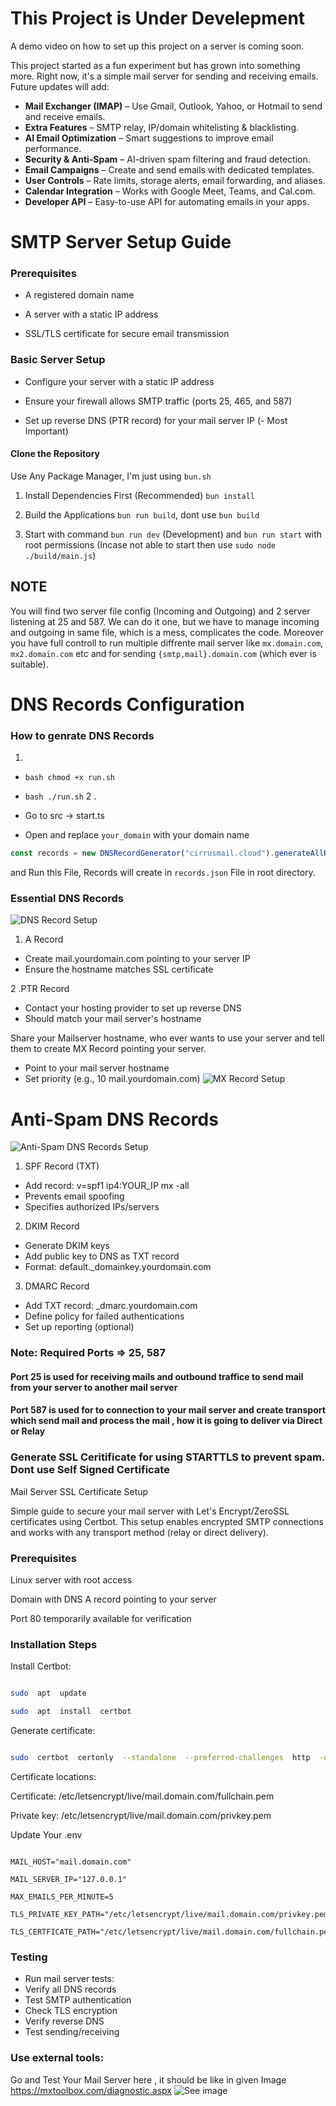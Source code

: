 # This Project is Under Develepment

A demo video on how to set up this project on a server is coming soon.

This project started as a fun experiment but has grown into something more. Right now, it's a simple mail server for sending and receiving emails. Future updates will add:

-   **Mail Exchanger (IMAP)** – Use Gmail, Outlook, Yahoo, or Hotmail to send and receive emails.
-   **Extra Features** – SMTP relay, IP/domain whitelisting & blacklisting.
-   **AI Email Optimization** – Smart suggestions to improve email performance.
-   **Security & Anti-Spam** – AI-driven spam filtering and fraud detection.
-   **Email Campaigns** – Create and send emails with dedicated templates.
-   **User Controls** – Rate limits, storage alerts, email forwarding, and aliases.
-   **Calendar Integration** – Works with Google Meet, Teams, and Cal.com.
-   **Developer API** – Easy-to-use API for automating emails in your apps.
# SMTP Server Setup Guide

### Prerequisites

- A registered domain name

- A server with a static IP address

- SSL/TLS certificate for secure email transmission

### Basic Server Setup

- Configure your server with a static IP address

- Ensure your firewall allows SMTP traffic (ports 25, 465, and 587)

- Set up reverse DNS (PTR record) for your mail server IP (- Most Important)

#### Clone the Repository

Use Any Package Manager, I'm just using `bun.sh`

1.  Install Dependencies First (Recommended) `bun install`

2.  Build the Applications `bun run build`, dont use `bun build`

3.  Start with command `bun run dev` (Development) and `bun run
start` with root permissions (Incase not able to start then use
    `sudo node ./build/main.js`)

## NOTE

You will find two server file config (Incoming and Outgoing) and 2 server listening at 25 and 587.
We can do it one, but we have to manage incoming and outgoing in same file, which is a mess, complicates the code. Moreover you have full controll to run multiple diffrente mail server like `mx.domain.com`, `mx2.domain.com` etc and for sending `{smtp,mail}.domain.com` (which ever is suitable).

# DNS Records Configuration

### How to genrate DNS Records
1.
- ```bash chmod +x run.sh```
- ```bash ./run.sh```
2 .
- Go to src -> start.ts

- Open and replace `your_domain` with your domain name

```ts
const records = new DNSRecordGenerator("cirrusmail.cloud").generateAllRecords();
```

and Run this File, Records will create in `records.json` File in root directory.

### Essential DNS Records

![DNS Record Setup](image-1.png)

1. A Record

- Create mail.yourdomain.com pointing to your server IP
- Ensure the hostname matches SSL certificate

2 .PTR Record

- Contact your hosting provider to set up reverse DNS
- Should match your mail server's hostname

Share your Mailserver hostname, who ever wants to use your server and tell them to create MX Record pointing your server.

- Point to your mail server hostname
- Set priority (e.g., 10 mail.yourdomain.com)
  ![MX Record Setup](image.png)

# Anti-Spam DNS Records 

![Anti-Spam DNS Records Setup](image-2.png)

1. SPF Record (TXT)

- Add record: v=spf1 ip4:YOUR_IP mx -all
- Prevents email spoofing
- Specifies authorized IPs/servers


2. DKIM Record

- Generate DKIM keys
- Add public key to DNS as TXT record
- Format: default._domainkey.yourdomain.com


3. DMARC Record

- Add TXT record: _dmarc.yourdomain.com
- Define policy for failed authentications
- Set up reporting (optional)


### Note: Required Ports => 25, 587

#### Port 25 is used for receiving mails and outbound traffice to send mail from your server to another mail server

#### Port 587 is used for to connection to your mail server and create transport which send mail and process the mail , how it is going to deliver via Direct or Relay

### Generate SSL Ceritificate for using STARTTLS to prevent spam. Dont use Self Signed Certificate

Mail Server SSL Certificate Setup

Simple guide to secure your mail server with Let's Encrypt/ZeroSSL certificates using Certbot. This setup enables encrypted SMTP connections and works with any transport method (relay or direct delivery).

### Prerequisites

Linux server with root access

Domain with DNS A record pointing to your server

Port 80 temporarily available for verification

### Installation Steps

Install Certbot:

```bash

sudo  apt  update

sudo  apt  install  certbot

```

Generate certificate:

```bash

sudo  certbot  certonly  --standalone  --preferred-challenges  http  -d  mail.domain.com

```

Certificate locations:

Certificate: /etc/letsencrypt/live/mail.domain.com/fullchain.pem

Private key: /etc/letsencrypt/live/mail.domain.com/privkey.pem

Update Your .env

```

MAIL_HOST="mail.domain.com"

MAIL_SERVER_IP="127.0.0.1"

MAX_EMAILS_PER_MINUTE=5

TLS_PRIVATE_KEY_PATH="/etc/letsencrypt/live/mail.domain.com/privkey.pem"

TLS_CERTFICATE_PATH="/etc/letsencrypt/live/mail.domain.com/fullchain.pem"

```
### Testing

- Run mail server tests:
- Verify all DNS records
- Test SMTP authentication
- Check TLS encryption
- Verify reverse DNS
- Test sending/receiving
### Use external tools:
Go and Test Your Mail Server  here , it should be like in given Image https://mxtoolbox.com/diagnostic.aspx
![See image](image-3.png)

